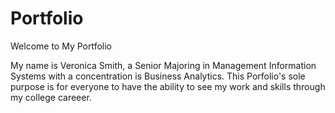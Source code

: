 # Portfolio

Welcome to My Portfolio

My name is Veronica Smith, a Senior Majoring in Management Information Systems with a concentration is Business Analytics.
This Porfolio's sole purpose is for everyone to have the ability to see my work and skills through my college careeer.

